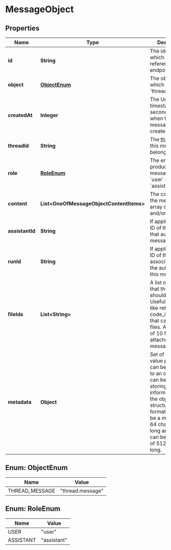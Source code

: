 # MessageObject

## Properties
Name | Type | Description | Notes
------------ | ------------- | ------------- | -------------
**id** | **String** | The identifier, which can be referenced in API endpoints. | 
**object** | [**ObjectEnum**](#ObjectEnum) | The object type, which is always &#x60;thread.message&#x60;. | 
**createdAt** | **Integer** | The Unix timestamp (in seconds) for when the message was created. | 
**threadId** | **String** | The [thread](/docs/api-reference/threads) ID that this message belongs to. | 
**role** | [**RoleEnum**](#RoleEnum) | The entity that produced the message. One of &#x60;user&#x60; or &#x60;assistant&#x60;. | 
**content** | **List&lt;OneOfMessageObjectContentItems&gt;** | The content of the message in array of text and/or images. | 
**assistantId** | **String** | If applicable, the ID of the [assistant](/docs/api-reference/assistants) that authored this message. | 
**runId** | **String** | If applicable, the ID of the [run](/docs/api-reference/runs) associated with the authoring of this message. | 
**fileIds** | **List&lt;String&gt;** | A list of [file](/docs/api-reference/files) IDs that the assistant should use. Useful for tools like retrieval and code_interpreter that can access files. A maximum of 10 files can be attached to a message. | 
**metadata** | **Object** | Set of 16 key-value pairs that can be attached to an object. This can be useful for storing additional information about the object in a structured format. Keys can be a maximum of 64 characters long and values can be a maxium of 512 characters long.  | 

<a name="ObjectEnum"></a>
## Enum: ObjectEnum
Name | Value
---- | -----
THREAD_MESSAGE | &quot;thread.message&quot;

<a name="RoleEnum"></a>
## Enum: RoleEnum
Name | Value
---- | -----
USER | &quot;user&quot;
ASSISTANT | &quot;assistant&quot;
